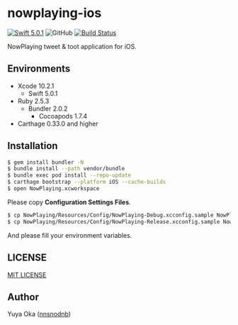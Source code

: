 # nowplaying-ios

[![Swift 5.0.1](https://img.shields.io/badge/language-Swift%205.0.1-orange.svg)](https://developer.apple.com/swift)
![GitHub](https://img.shields.io/github/license/nnsnodnb/nowplaying-ios.svg)
[![Build Status](https://app.bitrise.io/app/8eca75fbd7da8604/status.svg?token=yseu5iRESgLabX5CHEjvWg&branch=deploygate)](https://app.bitrise.io/app/8eca75fbd7da8604)

NowPlaying tweet & toot application for iOS.

## Environments

- Xcode 10.2.1
  - Swift 5.0.1
- Ruby 2.5.3
  - Bundler 2.0.2
    - Cocoapods 1.7.4
- Carthage 0.33.0 and higher

## Installation

```bash
$ gem install bundler -N
$ bundle install --path vendor/bundle
$ bundle exec pod install --repo-update
$ carthage bootstrap --platform iOS --cache-builds
$ open NowPlaying.xcworkspace
```

Please copy **Configuration Settings Files**.

```bash
$ cp NowPlaying/Resources/Config/NowPlaying-Debug.xcconfig.sample NowPlaying/Resources/Config/NowPlaying-Debug.xcconfig
$ cp NowPlaying/Resources/Config/NowPlaying-Release.xcconfig.sample NowPlaying/Resources/Config/NowPlaying-Release.xcconfig
```

And please fill your environment variables.

## LICENSE

[MIT LICENSE](LICENSE)

## Author

Yuya Oka ([nnsnodnb](https://github.com/nnsnodnb))

